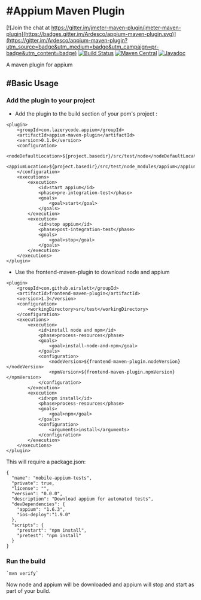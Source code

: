 #Appium Maven Plugin
=================================

[![Join the chat at https://gitter.im/jmeter-maven-plugin/jmeter-maven-plugin](https://badges.gitter.im/Ardesco/appium-maven-plugin.svg)](https://gitter.im/Ardesco/appium-maven-plugin?utm_source=badge&utm_medium=badge&utm_campaign=pr-badge&utm_content=badge)
[![Build Status](https://travis-ci.org/Ardesco/appium-maven-plugin.svg?branch=master)](https://travis-ci.org/Ardesco/appium-maven-plugin)
[![Maven Central](https://maven-badges.herokuapp.com/maven-central/com.lazerycode.appium/appium-maven-plugin/badge.svg)](https://maven-badges.herokuapp.com/maven-central/com.lazerycode.jmeter/jmeter-maven-plugin)
[![Javadoc](https://javadoc-emblem.rhcloud.com/doc/com.lazerycode.appium/appium-maven-plugin/badge.svg)](http://www.javadoc.io/doc/com.lazerycode.appium/appium-maven-plugin)

A maven plugin for appium


#Basic Usage
-----

### Add the plugin to your project

* Add the plugin to the build section of your pom's project :

```
<plugin>
    <groupId>com.lazerycode.appium</groupId>
    <artifactId>appium-maven-plugin</artifactId>
    <version>0.1.0</version>
    <configuration>
        <nodeDefaultLocation>${project.basedir}/src/test/node</nodeDefaultLocation>
        <appiumLocation>${project.basedir}/src/test/node_modules/appium</appiumLocation>
    </configuration>
    <executions>
        <execution>
            <id>start appium</id>
            <phase>pre-integration-test</phase>
            <goals>
                <goal>start</goal>
            </goals>
        </execution>
        <execution>
            <id>stop appium</id>
            <phase>post-integration-test</phase>
            <goals>
                <goal>stop</goal>
            </goals>
        </execution>
    </executions>
</plugin>
```

* Use the frontend-maven-plugin to download node and appium

```
<plugin>
    <groupId>com.github.eirslett</groupId>
    <artifactId>frontend-maven-plugin</artifactId>
    <version>1.3</version>
    <configuration>
        <workingDirectory>src/test</workingDirectory>
    </configuration>
    <executions>
        <execution>
            <id>install node and npm</id>
            <phase>process-resources</phase>
            <goals>
                <goal>install-node-and-npm</goal>
            </goals>
            <configuration>
                <nodeVersion>${frontend-maven-plugin.nodeVersion}</nodeVersion>
                <npmVersion>${frontend-maven-plugin.npmVersion}</npmVersion>
            </configuration>
        </execution>
        <execution>
            <id>npm install</id>
            <phase>process-resources</phase>
            <goals>
                <goal>npm</goal>
            </goals>
            <configuration>
                <arguments>install</arguments>
            </configuration>
        </execution>
    </executions>
</plugin>
```

This will require a package.json:

```
{
  "name": "mobile-appium-tests",
  "private": true,
  "license": "",
  "version": "0.0.0",
  "description": "Download appium for automated tests",
  "devDependencies": {
    "appium": "1.6.3",
    "ios-deploy":"1.9.0"
  },
  "scripts": {
    "prestart": "npm install",
    "pretest": "npm install"
  }
}
```


### Run the build

	`mvn verify`
	
Now node and appium will be downloaded and appium will stop and start as part of your build.	
